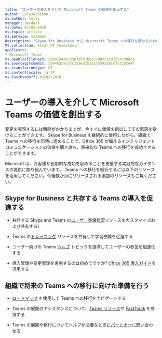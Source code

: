 ```yaml
---
title: "ユーザーの導入を介して Microsoft Teams の価値を創出する"
author: LolaJacobsen
ms.author: lolaj
manager: serdars
ms.date: 03/02/2018
ms.topic: article
ms.service: msteams
description: "Skype for Business から Microsoft Teams への移行を続けるためのガイダンス"
MS.collection: Strat_MT_TeamsAdmin
appliesto:
- Microsoft Teams
ms.openlocfilehash: 2b897a4de7358faf01bb2c79835a5d7254c88dca
ms.sourcegitcommit: 50446359cd7c359eb2536176545291c723392e47
ms.translationtype: HT
ms.contentlocale: ja-JP
ms.lasthandoff: 03/05/2018
---
```

<a name="drive-value-with-microsoft-teams-through-user-adoption"></a>ユーザーの導入を介して Microsoft Teams の価値を創出する
================================================================


変更を実現するには時間がかかりますが、今すぐに価値を創出してその恩恵を受けることができます。 Skype for Business を継続的に使用しながら、組織で Teams への移行を同時に進めることで、Office 365 が備えるインテリジェント コミュニケーションの価値を解き放ち、将来的な Teams への移行を成功させることができます。

Microsoft は、お客様が長期的な成功を収めることを支援する実践的なガイダンスの提供に取り組んでいます。 Teams への移行を続行するには以下のリソースを活用してください。今後数か月にリリースされる追加のリソースもご覧ください。

## <a name="promote-adoption-of-teams-alongside-skype-for-business"></a>Skype for Business と共存する Teams の導入を促進する 

- 共存する Skype and Teams の[ユーザー準備状況](https://go.microsoft.com/fwlink/?linkid=859044)リソースをカスタマイズおよび共有する)

- Teams の[トレーニング](https://support.office.com/article/Office-Training-Center-b8f02f81-ec85-4493-a39b-4c48e6bc4bfb) リソースを共有して学習曲線を促進する

- ユーザー向けの Teams [ヘルプ](https://support.office.com/teams) トピックを提供してユーザーの参加を加速化する

- 導入管理や変更管理を実施するのは初めてですか? [Office 365 導入ガイド](https://go.microsoft.com/fwlink/?linkid=859045)を活用する


## <a name="get-your-organizaton-ready-for-your-future-move-to-teams"></a>組織で将来の Teams への移行に向けた準備を行う

- [ロードマップ](https://go.microsoft.com/fwlink/?linkid=859047) を使用して Teams への移行をナビゲートする

- Teams の展開のアシスタンスについて、[Teams リソース](https://go.microsoft.com/fwlink/?linkid=859048)や [FastTrack](https://go.microsoft.com/fwlink/?linkid=859049) を参照する

- Teams の展開や移行についてヘルプが必要なときに[パートナー](https://go.microsoft.com/fwlink/?linkid=859050)に問い合わせる



